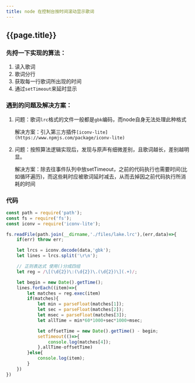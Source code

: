 ```yaml
---
title: node 在控制台按时间滚动显示歌词
---
```


## {{page.title}}

### 先捋一下实现的算法：
1. 读入歌词
2. 歌词分行
3. 获取每一行歌词所出现的时间
4. 通过```setTimeout```来延时显示


### 遇到的问题及解决方案：
1.
	问题：歌词```lrc```格式的文件一般都是```gbk```编码，而node自身无法处理此种格式

	解决方案：引入第三方插件```[iconv-lite](https://www.npmjs.com/package/iconv-lite)```

2.
	问题：按照算法逻辑实现后，发现与原声有细微差别，且歌词越长，差别越明显。

	解决方案：除去往事件队列中放setTimeout，之前的代码执行也需要时间(比如循环遍历)，而这些耗时应被歌词延时减去，从而去掉因之前代码执行所消耗的时间

### 代码
```javascript
const path = require('path');
const fs = require('fs');
const iconv = require('iconv-lite');

fs.readFile(path.join(__dirname,'./files/lake.lrc'),(err,data)=>{
	if(err) throw err;

	let lrcs = iconv.decode(data,'gbk');
	let lines = lrcs.split('\r\n');

	// 正则表达式 使用()分成四组
	let reg = /\[(\d{2})\:(\d{2})\.(\d{2})\](.+)/;

	let begin = new Date().getTime();
	lines.forEach((item)=>{
		let matches = reg.exec(item)
		if(matches){
			let min = parseFloat(matches[1]);
			let sec = parseFloat(matches[2]);
			let msec = parseFloat(matches[3]);
			let allTime = min*60*1000+sec*1000+msec;

			let offsetTime = new Date().getTime() - begin;
			setTimeout(()=>{
				console.log(matches[4]);
			},allTime-offsetTime)
		}else{
			console.log(item);
		}
	})
})
```


